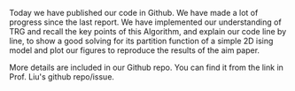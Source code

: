Today we have published our code in Github. We have made a lot of progress since the last report. We have implemented our understanding of TRG and recall the key points of this Algorithm, and explain our code line by line, to show a good solving for its partition function of a simple 2D ising model and plot our figures to reproduce the results of the aim paper. 

More details are included in our Github repo. You can find it from the link in Prof. Liu's github repo/issue.

